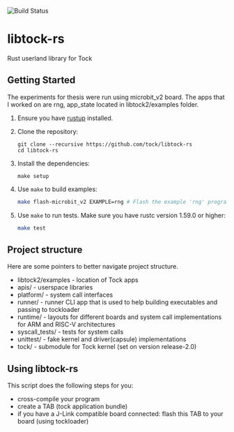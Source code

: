 ![Build Status](https://github.com/tock/libtock-rs/workflows/ci/badge.svg)

# libtock-rs

Rust userland library for Tock

## Getting Started

The experiments for thesis were run using microbit_v2 board. The apps that I worked on are rng, app_state located in libtock2/examples folder. 

1.  Ensure you have [rustup](https://www.rustup.rs/) installed.

1.  Clone the repository:

    ```shell
    git clone --recursive https://github.com/tock/libtock-rs
    cd libtock-rs
    ```

1.  Install the dependencies:

    ```shell
    make setup
    ```
    
1.  Use `make` to build examples:

    ```bash
    make flash-microbit_v2 EXAMPLE=rng # Flash the example 'rng' program to microbit_v2 platform
    ```
1.  Use `make` to run tests. Make sure you have rustc version 1.59.0 or higher:
    ```bash
    make test
    ```
## Project structure 
Here are some pointers to better navigate project structure.

- libtock2/examples - location of Tock apps
- apis/ - userspace libraries
- platform/ - system call interfaces
- runner/ - runner CLI app that is used to help building executables and passing to tockloader
- runtime/ - layouts for different boards and system call implementations for ARM and RISC-V architectures
- syscall_tests/ - tests for system calls
- unittest/ - fake kernel and driver(capsule) implementations
- tock/ - submodule for Tock kernel (set on version release-2.0)

## Using libtock-rs

This script does the following steps for you:

- cross-compile your program
- create a TAB (tock application bundle)
- if you have a J-Link compatible board connected: flash this TAB to your board (using tockloader)
